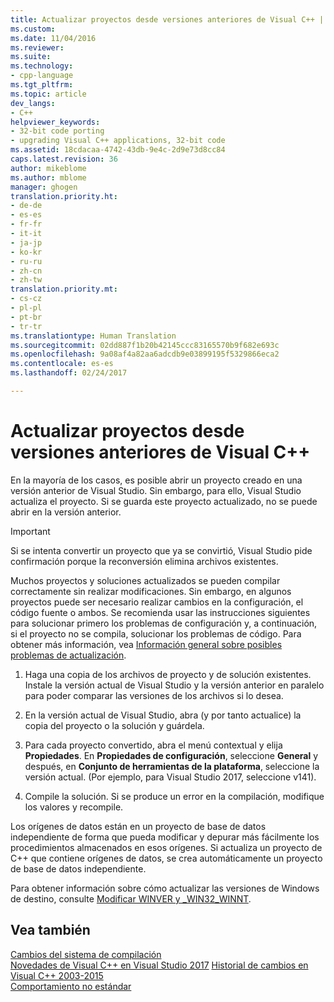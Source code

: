 ```yaml
---
title: Actualizar proyectos desde versiones anteriores de Visual C++ | Microsoft Docs
ms.custom: 
ms.date: 11/04/2016
ms.reviewer: 
ms.suite: 
ms.technology:
- cpp-language
ms.tgt_pltfrm: 
ms.topic: article
dev_langs:
- C++
helpviewer_keywords:
- 32-bit code porting
- upgrading Visual C++ applications, 32-bit code
ms.assetid: 18cdacaa-4742-43db-9e4c-2d9e73d8cc84
caps.latest.revision: 36
author: mikeblome
ms.author: mblome
manager: ghogen
translation.priority.ht:
- de-de
- es-es
- fr-fr
- it-it
- ja-jp
- ko-kr
- ru-ru
- zh-cn
- zh-tw
translation.priority.mt:
- cs-cz
- pl-pl
- pt-br
- tr-tr
ms.translationtype: Human Translation
ms.sourcegitcommit: 02dd887f1b20b42145ccc83165570b9f682e693c
ms.openlocfilehash: 9a08af4a82aa6adcdb9e03899195f5329866eca2
ms.contentlocale: es-es
ms.lasthandoff: 02/24/2017

---
```

# <a name="upgrading-projects-from-earlier-versions-of-visual-c"></a>Actualizar proyectos desde versiones anteriores de Visual C++
En la mayoría de los casos, es posible abrir un proyecto creado en una versión anterior de Visual Studio. Sin embargo, para ello, Visual Studio actualiza el proyecto. Si se guarda este proyecto actualizado, no se puede abrir en la versión anterior.  
  
> [!IMPORTANT]
>  Si se intenta convertir un proyecto que ya se convirtió, Visual Studio pide confirmación porque la reconversión elimina archivos existentes.  
  
 Muchos proyectos y soluciones actualizados se pueden compilar correctamente sin realizar modificaciones. Sin embargo, en algunos proyectos puede ser necesario realizar cambios en la configuración, el código fuente o ambos. Se recomienda usar las instrucciones siguientes para solucionar primero los problemas de configuración y, a continuación, si el proyecto no se compila, solucionar los problemas de código. Para obtener más información, vea [Información general sobre posibles problemas de actualización](../porting/overview-of-potential-upgrade-issues-visual-cpp.md).  
  
1.  Haga una copia de los archivos de proyecto y de solución existentes. Instale la versión actual de Visual Studio y la versión anterior en paralelo para poder comparar las versiones de los archivos si lo desea.  
  
2.  En la versión actual de Visual Studio, abra (y por tanto actualice) la copia del proyecto o la solución y guárdela.  
  
3.  Para cada proyecto convertido, abra el menú contextual y elija **Propiedades**. En **Propiedades de configuración**, seleccione **General** y después, en **Conjunto de herramientas de la plataforma**, seleccione la versión actual. (Por ejemplo, para Visual Studio 2017, seleccione v141).  
  
4.  Compile la solución. Si se produce un error en la compilación, modifique los valores y recompile.  
  
 Los orígenes de datos están en un proyecto de base de datos independiente de forma que pueda modificar y depurar más fácilmente los procedimientos almacenados en esos orígenes. Si actualiza un proyecto de C++ que contiene orígenes de datos, se crea automáticamente un proyecto de base de datos independiente.  
  
 Para obtener información sobre cómo actualizar las versiones de Windows de destino, consulte [Modificar WINVER y _WIN32_WINNT](../porting/modifying-winver-and-win32-winnt.md).  
  
## <a name="see-also"></a>Vea también  
 [Cambios del sistema de compilación](../build/build-system-changes.md)  
 [Novedades de Visual C++ en Visual Studio 2017](../what-s-new-for-visual-cpp-in-visual-studio.md) 
 [Historial de cambios en Visual C++ 2003-2015](../porting/visual-cpp-change-history-2003-2015.md)   
 [Comportamiento no estándar](../cpp/nonstandard-behavior.md)

